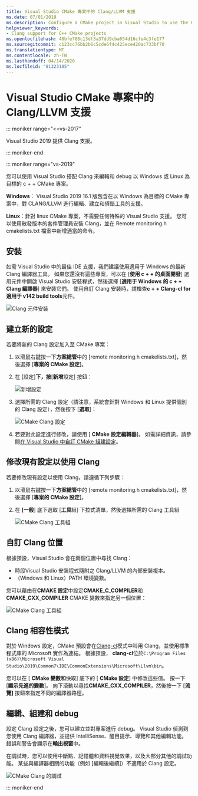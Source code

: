 ```yaml
---
title: Visual Studio CMake 專案中的 Clang/LLVM 支援
ms.date: 07/01/2019
ms.description: Configure a CMake project in Visual Studio to use the Clang/LLVM toolchain.
helpviewer_keywords:
- Clang support for C++ CMake projects
ms.openlocfilehash: 46bfe788c13df3a37dd9cba654d16cfe4c3fe177
ms.sourcegitcommit: c123cc76bb2b6c5cde6f4c425ece420ac733bf70
ms.translationtype: MT
ms.contentlocale: zh-TW
ms.lasthandoff: 04/14/2020
ms.locfileid: "81323185"
---
```

# <a name="clangllvm-support-in-visual-studio-cmake-projects"></a>Visual Studio CMake 專案中的 Clang/LLVM 支援

::: moniker range="<=vs-2017"

Visual Studio 2019 提供 Clang 支援。

::: moniker-end

::: moniker range="vs-2019"

您可以使用 Visual Studio 搭配 Clang 來編輯和 debug 以 Windows 或 Linux 為目標的 c + + CMake 專案。

**Windows**： Visual Studio 2019 16.1 版包含在以 Windows 為目標的 CMake 專案中，對 CLANG/LLVM 進行編輯、建立和偵錯工具的支援。

**Linux**：針對 linux CMake 專案，不需要任何特殊的 Visual Studio 支援。 您可以使用散發版本的套件管理員安裝 Clang，並在 Remote monitoring.h cmakelists.txt 檔案中新增適當的命令。

## <a name="install"></a>安裝

如需 Visual Studio 中的最佳 IDE 支援，我們建議使用適用于 Windows 的最新 Clang 編譯器工具。 如果您還沒有這些專案，可以在 [**使用 c + + 的桌面開發**] 選用元件中開啟 Visual Studio 安裝程式，然後選擇 [**適用于 Windows 的 c + + Clang 編譯器**] 來安裝它們。 使用自訂 Clang 安裝時，請檢查**c + + Clang-cl for 適用于 v142 build tools**元件。

![Clang 元件安裝](media/clang-install-vs2019.png)

## <a name="create-a-new-configuration"></a>建立新的設定

若要將新的 Clang 設定加入至 CMake 專案：

1. 以滑鼠右鍵按一下**方案總管**中的 [remote monitoring.h cmakelists.txt]，然後選擇 [**專案的 CMake 設定**]。

1. 在 [設定]**下，按**[**新增**設定] 按鈕：

   ![新增設定](media/cmake-add-config-icon.png)

1. 選擇所需的 Clang 設定（請注意，系統會針對 Windows 和 Linux 提供個別的 Clang 設定），然後按下 [**選取**]：

   ![CMake Clang 設定](media/cmake-clang-configuration.png)

1. 若要對此設定進行修改，請使用 [ **CMake 設定編輯器**]。 如需詳細資訊，請參閱[在 Visual Studio 中自訂 CMake 組建設定](customize-cmake-settings.md)。

## <a name="modify-an-existing-configuration-to-use-clang"></a>修改現有設定以使用 Clang

若要修改現有設定以使用 Clang，請遵循下列步驟：

1. 以滑鼠右鍵按一下**方案總管**中的 [remote monitoring.h cmakelists.txt]，然後選擇 [**專案的 CMake 設定**]。

1. 在 **[一般**] 底下選取 [**工具**組] 下拉式清單，然後選擇所需的 Clang 工具組

   ![CMake Clang 工具組](media/cmake-clang-toolset.png)

## <a name="custom-clang-locations"></a>自訂 Clang 位置

根據預設，Visual Studio 會在兩個位置中尋找 Clang：

- 時段Visual Studio 安裝程式隨附之 Clang/LLVM 的內部安裝複本。
- （Windows 和 Linux）PATH 環境變數。

您可以藉由在**CMAKE 設定**中設定**CMAKE_C_COMPILER**和**CMAKE_CXX_COMPILER** CMAKE 變數來指定另一個位置：

![CMake Clang 工具組](media/clang-location-cmake.png)

## <a name="clang-compatibility-modes"></a>Clang 相容性模式

對於 Windows 設定，CMake 預設會在[Clang-cl](https://llvm.org/devmtg/2014-04/PDFs/Talks/clang-cl.pdf)模式中叫用 Clang，並使用標準程式庫的 Microsoft 實作為連結。 根據預設， **clang-cl**位於`C:\Program Files (x86)\Microsoft Visual Studio\2019\Common7\IDE\CommonExtensions\Microsoft\Llvm\bin`。

您可以在 [ **CMake 變數和**快取] 底下的 [ **CMake 設定**] 中修改這些值。 按一下 [**顯示先進的變數**]。 向下滾動以尋找**CMAKE_CXX_COMPILER**，然後按一下 [**流覽]** 按鈕來指定不同的編譯器路徑。

## <a name="edit-build-and-debug"></a>編輯、組建和 debug

設定 Clang 設定之後，您可以建立並對專案進行 debug。 Visual Studio 偵測到您使用 Clang 編譯器，並提供 IntelliSense、醒目提示、導覽和其他編輯功能。 錯誤和警告會顯示在**輸出視窗**中。

在調試時，您可以使用中斷點、記憶體和資料視覺效果，以及大部分其他的調試功能。 某些與編譯器相關的功能（例如 [編輯後繼續]）不適用於 Clang 設定。

![CMake Clang 的調試](media/clang-debug-visualize.png)

::: moniker-end
